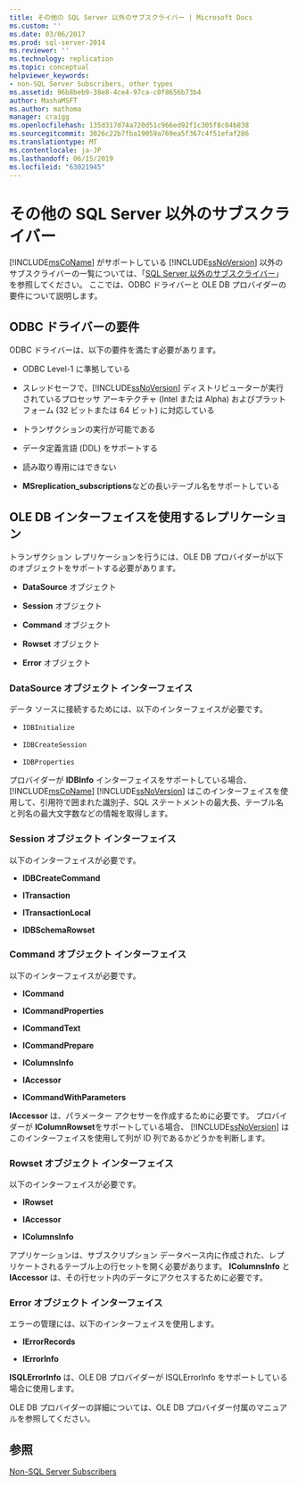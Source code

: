 ```yaml
---
title: その他の SQL Server 以外のサブスクライバー | Microsoft Docs
ms.custom: ''
ms.date: 03/06/2017
ms.prod: sql-server-2014
ms.reviewer: ''
ms.technology: replication
ms.topic: conceptual
helpviewer_keywords:
- non-SQL Server Subscribers, other types
ms.assetid: 96b8beb9-38e8-4ce4-97ca-c0f8656b73b4
author: MashaMSFT
ms.author: mathoma
manager: craigg
ms.openlocfilehash: 135d317d74a720d51c966ed92f1c305f8c04b838
ms.sourcegitcommit: 3026c22b7fba19059a769ea5f367c4f51efaf286
ms.translationtype: MT
ms.contentlocale: ja-JP
ms.lasthandoff: 06/15/2019
ms.locfileid: "63021945"
---
```

# <a name="other-non-sql-server-subscribers"></a>その他の SQL Server 以外のサブスクライバー
  [!INCLUDE[msCoName](../../../includes/msconame-md.md)] がサポートしている [!INCLUDE[ssNoVersion](../../../includes/ssnoversion-md.md)] 以外のサブスクライバーの一覧については、「[SQL Server 以外のサブスクライバー](non-sql-server-subscribers.md)」を参照してください。 ここでは、ODBC ドライバーと OLE DB プロバイダーの要件について説明します。  
  
## <a name="odbc-driver-requirements"></a>ODBC ドライバーの要件  
 ODBC ドライバーは、以下の要件を満たす必要があります。  
  
-   ODBC Level-1 に準拠している  
  
-   スレッドセーフで、[!INCLUDE[ssNoVersion](../../../includes/ssnoversion-md.md)] ディストリビューターが実行されているプロセッサ アーキテクチャ (Intel または Alpha) およびプラットフォーム (32 ビットまたは 64 ビット) に対応している  
  
-   トランザクションの実行が可能である  
  
-   データ定義言語 (DDL) をサポートする  
  
-   読み取り専用にはできない  
  
-   **MSreplication_subscriptions**などの長いテーブル名をサポートしている  
  
## <a name="replicating-using-ole-db-interfaces"></a>OLE DB インターフェイスを使用するレプリケーション  
 トランザクション レプリケーションを行うには、OLE DB プロバイダーが以下のオブジェクトをサポートする必要があります。  
  
-   **DataSource** オブジェクト  
  
-   **Session** オブジェクト  
  
-   **Command** オブジェクト  
  
-   **Rowset** オブジェクト  
  
-   **Error** オブジェクト  
  
### <a name="datasource-object-interfaces"></a>DataSource オブジェクト インターフェイス  
 データ ソースに接続するためには、以下のインターフェイスが必要です。  
  
-   `IDBInitialize`  
  
-   `IDBCreateSession`  
  
-   `IDBProperties`  
  
 プロバイダーが **IDBInfo** インターフェイスをサポートしている場合、 [!INCLUDE[msCoName](../../../includes/msconame-md.md)] [!INCLUDE[ssNoVersion](../../../includes/ssnoversion-md.md)] はこのインターフェイスを使用して、引用符で囲まれた識別子、SQL ステートメントの最大長、テーブル名と列名の最大文字数などの情報を取得します。  
  
### <a name="session-object-interfaces"></a>Session オブジェクト インターフェイス  
 以下のインターフェイスが必要です。  
  
-   **IDBCreateCommand**  
  
-   **ITransaction**  
  
-   **ITransactionLocal**  
  
-   **IDBSchemaRowset**  
  
### <a name="command-object-interfaces"></a>Command オブジェクト インターフェイス  
 以下のインターフェイスが必要です。  
  
-   **ICommand**  
  
-   **ICommandProperties**  
  
-   **ICommandText**  
  
-   **ICommandPrepare**  
  
-   **IColumnsInfo**  
  
-   **IAccessor**  
  
-   **ICommandWithParameters**  
  
 **IAccessor** は、パラメーター アクセサーを作成するために必要です。 プロバイダーが **IColumnRowset**をサポートしている場合、 [!INCLUDE[ssNoVersion](../../../includes/ssnoversion-md.md)] はこのインターフェイスを使用して列が ID 列であるかどうかを判断します。  
  
### <a name="rowset-object-interfaces"></a>Rowset オブジェクト インターフェイス  
 以下のインターフェイスが必要です。  
  
-   **IRowset**  
  
-   **IAccessor**  
  
-   **IColumnsInfo**  
  
 アプリケーションは、サブスクリプション データベース内に作成された、レプリケートされるテーブル上の行セットを開く必要があります。 **IColumnsInfo** と **IAccessor** は、その行セット内のデータにアクセスするために必要です。  
  
### <a name="error-object-interfaces"></a>Error オブジェクト インターフェイス  
 エラーの管理には、以下のインターフェイスを使用します。  
  
-   **IErrorRecords**  
  
-   **IErrorInfo**  
  
 **ISQLErrorInfo** は、OLE DB プロバイダーが ISQLErrorInfo をサポートしている場合に使用します。  
  
 OLE DB プロバイダーの詳細については、OLE DB プロバイダー付属のマニュアルを参照してください。  
  
## <a name="see-also"></a>参照  
 [Non-SQL Server Subscribers](non-sql-server-subscribers.md)  
  
  
